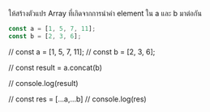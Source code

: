 ให้สร้างตัวแปร Array ที่เกิดจากการนำค่า element ใน a และ b มาต่อกัน


```js
const a = [1, 5, 7, 11];
const b = [2, 3, 6];
```

// const a = [1, 5, 7, 11];
// const b = [2, 3, 6];

// const result = a.concat(b)

// console.log(result)

// const res = [...a,...b]
// console.log(res)

